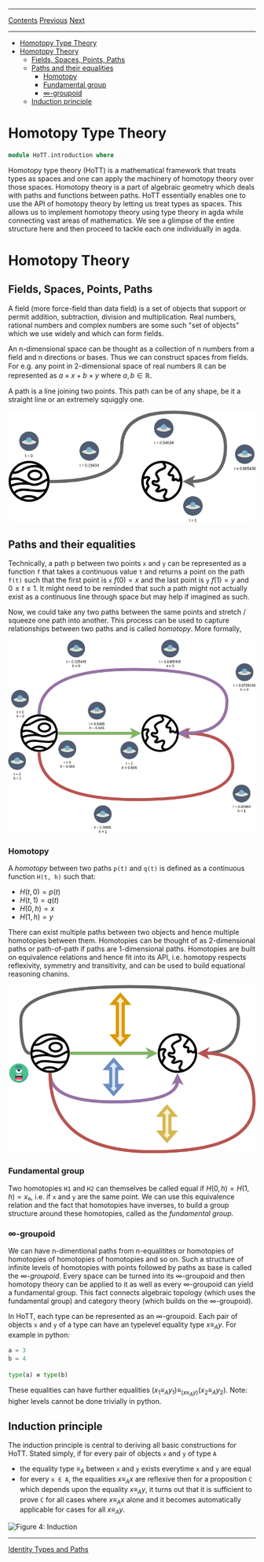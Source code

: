 ****
[Contents](contents.html)
[Previous](Algebra.real.html)
[Next](HoTT.identity.html)

<!-- START doctoc generated TOC please keep comment here to allow auto update -->
<!-- DON'T EDIT THIS SECTION, INSTEAD RE-RUN doctoc TO UPDATE -->
****

- [Homotopy Type Theory](#homotopy-type-theory)
- [Homotopy Theory](#homotopy-theory)
  - [Fields, Spaces, Points, Paths](#fields-spaces-points-paths)
  - [Paths and their equalities](#paths-and-their-equalities)
    - [Homotopy](#homotopy)
    - [Fundamental group](#fundamental-group)
    - [∞-groupoid](#%E2%88%9E-groupoid)
  - [Induction principle](#induction-principle)

<!-- END doctoc generated TOC please keep comment here to allow auto update -->


# Homotopy Type Theory

```agda
module HoTT.introduction where
```

Homotopy type theory (HoTT) is a mathematical framework that treats types as spaces and one can apply the machinery of homotopy theory over those spaces. Homotopy theory is a part of algebraic geometry which deals with paths and functions between paths. HoTT essentially enables one to use the API of homotopy theory by letting us treat types as spaces. This allows us to implement homotopy theory using type theory in agda while connecting vast areas of mathematics. We see a glimpse of the entire structure here and then proceed to tackle each one individually in agda.

# Homotopy Theory

## Fields, Spaces, Points, Paths

A field (more force-field than data field) is a set of objects that support or permit addition, subtraction, division and multiplication. Real numbers, rational numbers and complex numbers are some such "set of objects" which we use widely and which can form fields.

An n-dimensional space can be thought as a collection of n numbers from a field and n directions or bases. Thus we can construct spaces from fields. For e.g. any point in 2-dimensional space of real numbers ℝ can be represented as $a × x + b × y$ where $a, b ∈ ℝ$.

A path is a line joining two points. This path can be of any shape, be it a straight line or an extremely squiggly one.

![Figure 1: Path](./pathType.png)

## Paths and their equalities

Technically, a path p between two points `x` and `y` can be represented as a function `f` that takes a continuous value `t` and returns a point on the path `f(t)` such that the first point is `x` $f(0) = x$ and the last point is `y` $f(1) = y$ and $0 ≤ t ≤ 1$. It might need to be reminded that such a path might not actually exist as a continuous line through space but may help if imagined as such.

Now, we could take any two paths between the same points and stretch / squeeze one path into another. This process can be used to capture relationships between two paths and is called *homotopy*. More formally,

![Figure 2: Two Paths Homotopy](./two_paths_homotopy.png)

### Homotopy

A *homotopy* between two paths `p(t)` and `q(t)` is defined as a continuous function `H(t, h)` such that:

- $H(t, 0) = p(t)$
- $H(t, 1) = q(t)$
- $H(0, h) = x$
- $H(1, h) = y$

There can exist multiple paths between two objects and hence multiple homotopies between them. Homotopies can be thought of as 2-dimensional paths or path-of-path if paths are 1-dimensional paths. Homotopies are built on equivalence relations and hence fit into its API, i.e. homotopy respects reflexivity, symmetry and transitivity,  and can be used to build equational reasoning chanins.

![Figure 3: Homotopy](./homotopy.png)

### Fundamental group

Two homotopies `H1` and `H2` can themselves be called equal if $H(0, h) = H(1, h) = x₀$, i.e. if `x` and `y` are the same point. We can use this equivalence relation and the fact that homotopies have inverses, to build a group structure around these homotopies, called as the *fundamental group*.

### ∞-groupoid

We can have n-dimentional paths from n-equalitites or homotopies of homotopies of homotopies of homotopies and so on. Such a structure of infinite levels of homotopies with points followed by paths as base is called the *∞-groupoid*. Every space can be turned into its ∞-groupoid and then homotopy theory can be applied to it as well as every ∞-groupoid can yield a fundamental group. This fact connects algebraic topology (which uses the fundamental group) and category theory (which builds on the ∞-groupoid).

In HoTT, each type can be represented as an ∞-groupoid. Each pair of objects `x` and `y` of a type can have an typelevel equality type $x ≡_A y$. For example in python:

```python
a = 3
b = 4

type(a) ≡ type(b)
```

These equalities can have further equalities $(x_1 ≡_A y_1) ≡_{(x ≡_A y)} (x_2 ≡_A y_2)$. Note: higher levels cannot be done trivially in python.

## Induction principle

The induction principle is central to deriving all basic constructions for HoTT. Stated simply, if for every pair of objects `x` and `y` of type `A`
- the equality type $≡_A$ between `x` and `y` exists everytime `x` and `y` are equal
- for every `x ∈ A`, the equalities $x ≡_A x$ are reflexive
then for a proposition `C` which depends upon the equality $x ≡_A y$, it turns out that it is sufficient to prove `C` for all cases where $x ≡_A x$ alone and it becomes automatically applicable for cases for all $x ≡_A y$.

![Figure 4: Induction](./induction.png)

****
[Identity Types and Paths](./HoTT.identity.html)
